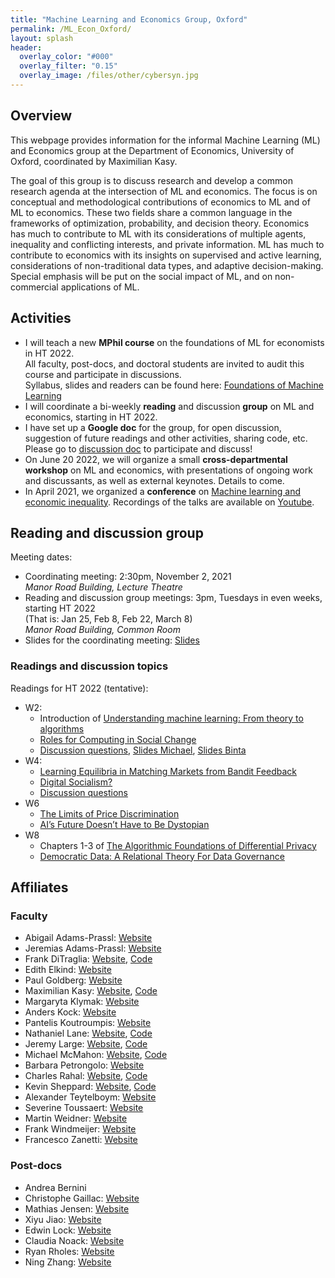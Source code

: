 ```yaml
---
title: "Machine Learning and Economics Group, Oxford"
permalink: /ML_Econ_Oxford/
layout: splash
header:
  overlay_color: "#000"
  overlay_filter: "0.15"
  overlay_image: /files/other/cybersyn.jpg
---
```


## Overview

This webpage provides information for the informal Machine Learning (ML) and Economics group at the Department of Economics, University of Oxford, coordinated by Maximilian Kasy.

The goal of this group is to discuss research and develop a common research agenda at the intersection of ML and economics.
The focus is on conceptual and methodological contributions of economics to ML and of ML to economics.
These two fields share a common language in the frameworks of optimization, probability, and decision theory.
Economics has much to contribute to ML with its considerations of multiple agents, inequality and conflicting interests, and private information.
ML has much to contribute to economics with its insights on supervised and active learning, considerations of non-traditional data types, and adaptive decision-making.
Special emphasis will be put on the social impact of ML, and on non-commercial applications of ML.


## Activities

- I will teach a new **MPhil course** on the foundations of ML for economists in HT 2022.  
All faculty, post-docs, and doctoral students are invited to audit this course and participate in discussions.  
Syllabus, slides and readers can be found here:
[Foundations of Machine Learning](https://maxkasy.github.io/home/ML_Oxford_2022/)
- I will coordinate a bi-weekly **reading** and discussion **group** on ML and economics, starting in HT 2022.
- I have set up a **Google doc** for the group, for open discussion, suggestion of future readings and other activities, sharing code, etc. Please go to [discussion doc](https://docs.google.com/document/d/1zlmB820Ps7elpJBmLFtonamBpG1UNTz8DeLbt81Cwlg/edit?usp=sharing) to participate and discuss!  
- On June 20 2022, we will organize a small **cross-departmental workshop** on ML and economics, with presentations of ongoing work and discussants, as well as external keynotes. Details to come. 
- In April 2021, we organized a **conference** on [Machine learning and economic inequality](https://maxkasy.github.io/home/ML_inequality_conference/). Recordings of the talks are available on [Youtube](https://www.youtube.com/channel/UCB3VHmtU-Acta1o0wbzWaag/videos).

## Reading and discussion group

Meeting dates:
- Coordinating meeting: 2:30pm, November 2, 2021  
*Manor Road Building, Lecture Theatre*  
- Reading and discussion group meetings: 3pm, Tuesdays in even weeks, starting HT 2022  
(That is: Jan 25, Feb 8, Feb 22, March 8)  
*Manor Road Building, Common Room*  
- Slides for the coordinating meeting: [Slides](/home/files/other/ML_Econ_Oxford/ML_Econ_organizing_slides.pdf)  

### Readings and discussion topics

Readings for HT 2022 (tentative):
- W2:
  - Introduction of [Understanding machine learning: From theory to algorithms](
https://www.cs.huji.ac.il/~shais/UnderstandingMachineLearning/understanding-machine-learning-theory-algorithms.pdf)
  - [Roles for Computing in Social Change](/home/files/other/ML_Econ_Oxford/computing_social_change.pdf)
  - [Discussion questions](/home/files/other/ML_Econ_Oxford/Discussion_questions_1.pdf), [Slides Michael](/home/files/other/ML_Econ_Oxford/Michael_slides_ML_textbook.pdf), [Slides Binta](/home/files/other/ML_Econ_Oxford/Binta_slides_roles_computing.pdf)
- W4:
  - [Learning Equilibria in Matching Markets from Bandit Feedback](/home/files/other/ML_Econ_Oxford/learning_equilibria.pdf)
  - [Digital Socialism?](/home/files/other/ML_Econ_Oxford/digital_socialism.pdf)
  - [Discussion questions](/home/files/other/ML_Econ_Oxford/Discussion_questions_2.pdf)  
- W6
  - [The Limits of Price Discrimination](/home/files/other/ML_Econ_Oxford/limits-price-discrimination.pdf)
  - [AI’s Future Doesn’t Have to Be Dystopian](https://bostonreview.net/forum/science-nature/daron-acemoglu-redesigning-ai)
- W8
  - Chapters 1-3 of [The Algorithmic Foundations of Differential Privacy](/home/files/other/ML_Econ_Oxford/differential_privacy.pdf)
  - [Democratic Data: A Relational Theory For Data Governance](/home/files/other/ML_Econ_Oxford/relational_data_governance.pdf)


## Affiliates

### Faculty

- Abigail Adams-Prassl: [Website](https://abiadams.com/)
- Jeremias Adams-Prassl: [Website](https://www.magd.ox.ac.uk/member-of-staff/jeremias-prassl/)
- Frank DiTraglia: [Website](https://ditraglia.com), [Code](https://github.com/fditraglia)
- Edith Elkind: [Website](http://www.cs.ox.ac.uk/people/edith.elkind/)
- Paul Goldberg: [Website](http://www.cs.ox.ac.uk/people/paul.goldberg/index1.html)
- Maximilian Kasy: [Website](https://maxkasy.github.io/home/), [Code](https://maxkasy.github.io/home/code-and-apps/)  
- Margaryta Klymak: [Website](https://sites.google.com/view/margarytaklymak)
- Anders Kock: [Website](https://sites.google.com/site/andersbkock/)
- Pantelis Koutroumpis: [Website](https://www.oxfordmartin.ox.ac.uk/people/dr-pantelis-koutroumpis/)
- Nathaniel Lane: [Website](http://nathanlane.info), [Code](https://github.com/nathanlane)
- Jeremy Large: [Website](https://github.com/jeremy-large), [Code](https://github.com/jeremy-large)
- Michael McMahon: [Website](mcmahonecon.com), [Code](https://github.com/mcmahonecon/)
- Barbara Petrongolo: [Website](https://sites.google.com/site/barbarapetrongolo/)
- Charles Rahal: [Website](crahal.github.io), [Code](https://github.com/crahal)
- Kevin Sheppard: [Website](https://www.kevinsheppard.com), [Code](https://github.com/bashtage)
- Alexander Teytelboym: [Website](https://t8el.com/)
- Severine Toussaert: [Website](http://severinetoussaert.com/)
- Martin Weidner: [Website](https://users.ox.ac.uk/~econ0610/)
- Frank Windmeijer: [Website](https://www.stats.ox.ac.uk/all-people/professor-frank-windmeijer/)
- Francesco Zanetti: [Website](https://users.ox.ac.uk/~wadh4073/)




### Post-docs

- Andrea Bernini	
- Christophe Gaillac: [Website](https://www.cgaillac.com/)
- Mathias Jensen: [Website](https://fjaellegaard.com/)
- Xiyu Jiao: [Website](https://sites.google.com/view/xiyujiao)
- Edwin Lock: [Website](edwinlock.com)
- Claudia Noack: [Website](https://claudianoack.github.io/)
- Ryan Rholes: [Website](ryanholes.com)
- Ning Zhang: [Website](https://sites.google.com/view/ningzhangecon)


